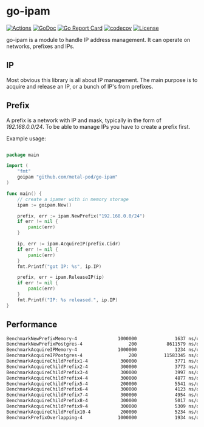 # go-ipam

[![Actions](https://github.com/metal-pod/go-ipam/workflows/build/badge.svg)](https://github.com/metal-pod/go-ipam/actions)
[![GoDoc](https://godoc.org/github.com/metal-pod/go-ipam?status.svg)](https://godoc.org/github.com/metal-pod/go-ipam)
[![Go Report Card](https://goreportcard.com/badge/github.com/metal-pod/go-ipam)](https://goreportcard.com/report/github.com/metal-pod/go-ipam)
[![codecov](https://codecov.io/gh/metal-pod/go-ipam/branch/master/graph/badge.svg)](https://codecov.io/gh/metal-pod/go-ipam)
[![License](https://img.shields.io/badge/license-MIT-blue.svg)](https://github.com/metal-pod/go-ipam/blob/master/LICENSE)

go-ipam is a module to handle IP address management. It can operate on networks, prefixes and IPs.

## IP

Most obvious this library is all about IP management. The main purpose is to acquire and release an IP, or a bunch of
IP's from prefixes.

## Prefix

A prefix is a network with IP and mask, typically in the form of *192.168.0.0/24*. To be able to manage IPs you have to create a prefix first.

Example usage:

```go

package main

import (
    "fmt"
    goipam "github.com/metal-pod/go-ipam"
)

func main() {
    // create a ipamer with in memory storage
    ipam := goipam.New()

    prefix, err := ipam.NewPrefix("192.168.0.0/24")
    if err != nil {
        panic(err)
    }

    ip, err := ipam.AcquireIP(prefix.Cidr)
    if err != nil {
        panic(err)
    }
    fmt.Printf("got IP: %s", ip.IP)

    prefix, err = ipam.ReleaseIP(ip)
    if err != nil {
        panic(err)
    }
    fmt.Printf("IP: %s released.", ip.IP)
}
```

## Performance

```bash
BenchmarkNewPrefixMemory-4               1000000              1637 ns/op             728 B/op         27 allocs/op
BenchmarkNewPrefixPostgres-4                 200           8611579 ns/op            6170 B/op        155 allocs/op
BenchmarkAcquireIPMemory-4               1000000              1234 ns/op             232 B/op         15 allocs/op
BenchmarkAcquireIPPostgres-4                 200          11583345 ns/op            7252 B/op        184 allocs/op
BenchmarkAcquireChildPrefix1-4            300000              3771 ns/op            1528 B/op         58 allocs/op
BenchmarkAcquireChildPrefix2-4            300000              3773 ns/op            1528 B/op         58 allocs/op
BenchmarkAcquireChildPrefix3-4            300000              3997 ns/op            1541 B/op         58 allocs/op
BenchmarkAcquireChildPrefix4-4            300000              4877 ns/op            1581 B/op         60 allocs/op
BenchmarkAcquireChildPrefix5-4            200000              5541 ns/op            1854 B/op         70 allocs/op
BenchmarkAcquireChildPrefix6-4            300000              4123 ns/op            1528 B/op         58 allocs/op
BenchmarkAcquireChildPrefix7-4            300000              4954 ns/op            1528 B/op         58 allocs/op
BenchmarkAcquireChildPrefix8-4            300000              5017 ns/op            1528 B/op         58 allocs/op
BenchmarkAcquireChildPrefix9-4            300000              5309 ns/op            1528 B/op         58 allocs/op
BenchmarkAcquireChildPrefix10-4           200000              5234 ns/op            1532 B/op         58 allocs/op
BenchmarkPrefixOverlapping-4             1000000              1934 ns/op             432 B/op         24 allocs/op
```
